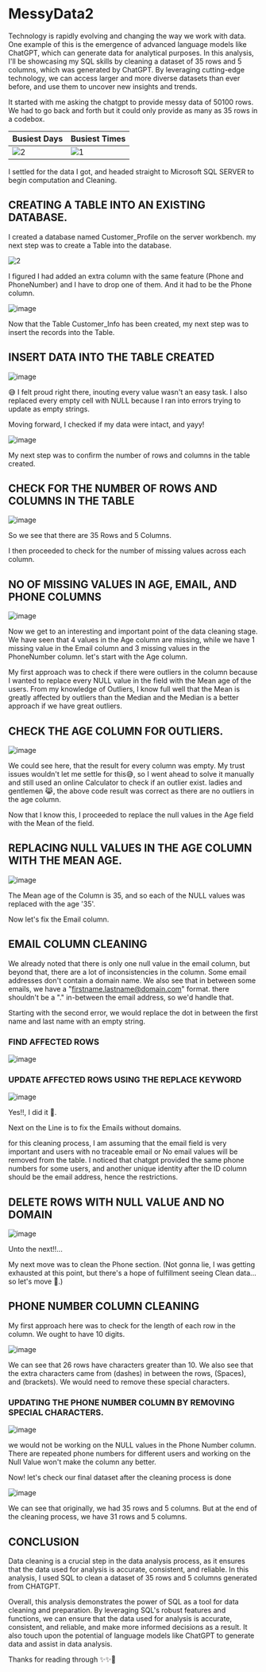 # MessyData2

Technology is rapidly evolving and changing the way we work with data. One example of this is the emergence of advanced language models like ChatGPT, which can generate data for analytical purposes.
In this analysis, I'll be showcasing my SQL skills by cleaning a dataset of 35 rows and 5 columns, which was generated by ChatGPT. By leveraging cutting-edge technology, we can access larger and more diverse datasets than ever before, and use them to uncover new insights and trends.

It started with me asking the chatgpt to provide messy data of 50100 rows. We had to go back and forth but it could only provide as many as 35 rows in a codebox.

Busiest Days                                                                                        |  Busiest Times
-------------------------------------------------------------------------------------------------------------|------------------------- 
![2](https://github.com/Emem-Data/MessyData2/assets/103915142/820fa997-f26f-4a71-9771-bf71ec4e5f69) | ![1](https://github.com/Emem-Data/MessyData2/assets/103915142/2e314da7-8b26-43f6-8ddb-3d2fc508c202)


I settled for the data I got, and headed straight to Microsoft SQL SERVER to begin computation and Cleaning.

## CREATING A TABLE INTO AN EXISTING DATABASE. 
I created a database named Customer_Profile on the server workbench. 
my next step was to create a Table into the database.

![2](https://github.com/Emem-Data/MessyData2/assets/103915142/e86713dc-cacc-4a99-a8de-b44a35656d5a)

I figured I had added an extra column with the same feature (Phone and PhoneNumber) and I have to drop one of them. And it had to be the Phone column.

![image](https://github.com/Emem-Data/MessyData2/assets/103915142/4bf0d8ad-bdfa-45d8-830b-0a5a5136091f)

Now that the Table Customer_Info has been created, my next step was to insert the records into the Table. 

## INSERT DATA INTO THE TABLE CREATED

![image](https://github.com/Emem-Data/MessyData2/assets/103915142/d8e90709-5bf0-4b75-bbd9-7a0f85b425ac)

😅 I felt proud right there, inouting every value wasn't an easy task. I also replaced every empty cell with NULL because I ran into errors trying to update as empty strings.

Moving forward, I checked if my data were intact, and yayy!

![image](https://github.com/Emem-Data/MessyData2/assets/103915142/e6adbda4-aec7-4aba-ba8d-1fad0aa5ab05)

My next step was to confirm the number of rows and columns in the table created.

## CHECK FOR THE NUMBER OF ROWS AND COLUMNS IN THE TABLE

![image](https://github.com/Emem-Data/MessyData2/assets/103915142/85c6fe81-d408-4e6b-a8b7-5517926ebee6)

So we see that there are 35 Rows and 5 Columns. 

I then proceeded to check for the number of missing values across each column.

## NO OF MISSING VALUES IN AGE, EMAIL, AND PHONE COLUMNS

![image](https://github.com/Emem-Data/MessyData2/assets/103915142/20a917be-9b82-413c-8450-a5448f949887)

Now we get to an interesting and important point of the data cleaning stage. We have seen that 4 values in the Age column are missing, while we have 1 missing value in the Email column and 3 missing values in the PhoneNumber column. 
let's start with the Age column. 

My first approach was to check if there were outliers in the column because I wanted to replace every NULL value in the field with the Mean age of the users. From my knowledge of Outliers, I know full well that the Mean is greatly affected by outliers than the Median and the Median is a better approach if we have great outliers. 

## CHECK THE AGE COLUMN FOR OUTLIERS.

![image](https://github.com/Emem-Data/MessyData2/assets/103915142/0cd464b9-5591-4273-9746-a810141e205f)

We could see here, that the result for every column was empty. My trust issues wouldn't let me settle for this😅, so I went ahead to solve it manually and still used an online Calculator to check if an outlier exist. ladies and gentlemen 😹, the above code result was correct as there are no outliers in the age column. 

Now that I know this, I proceeded to replace the null values in the Age field with the Mean of the field.

## REPLACING NULL VALUES IN THE AGE COLUMN WITH THE MEAN AGE.

![image](https://github.com/Emem-Data/MessyData2/assets/103915142/0176b38d-86a8-47f2-9a79-7bcd79d3eae3)

The Mean age of the Column is 35, and so each of the NULL values was replaced with the age '35'.

Now let's fix the Email column.

## EMAIL COLUMN CLEANING
We already noted that there is only one null value in the email column, but beyond that, there are a lot of inconsistencies in the column. Some email addresses don't contain a domain name. We also see that in between some emails, we have a "firstname.lastname@domain.com" format. there shouldn't be a "." in-between the email address, so we'd handle that.

Starting with the second error, we would replace the dot in between the first name and last name with an empty string.

### FIND AFFECTED ROWS
![image](https://github.com/Emem-Data/MessyData2/assets/103915142/98e1b723-c576-46e7-b55f-3e0d5b392441)

### UPDATE AFFECTED ROWS USING THE REPLACE KEYWORD

![image](https://github.com/Emem-Data/MessyData2/assets/103915142/e1010c4f-41db-4b62-8cce-ad396eb54bc7)


Yes!!, I did it 💃.

Next on the Line is to fix the Emails without domains. 

for this cleaning process, I am assuming that the email field is very important and users with no traceable email or No email values will be removed from the table. I noticed that chatgpt provided the same phone numbers for some users, and another unique identity after the ID column should be the email address, hence the restrictions.

## DELETE ROWS WITH NULL VALUE AND NO DOMAIN


![image](https://github.com/Emem-Data/MessyData2/assets/103915142/ea6eb9e1-92b0-4e4e-bd76-747935629774)


Unto the next!!...

My next move was to clean the Phone section. (Not gonna lie, I was getting exhausted at this point, but there's a hope of fulfillment seeing Clean data... so let's move 🚀.)

## PHONE NUMBER COLUMN CLEANING

My first approach here was to check for the length of each row in the column. We ought to have 10 digits.

![image](https://github.com/Emem-Data/MessyData2/assets/103915142/e7fc6936-7013-444f-9803-dd632eebc3dc)

We can see that 26 rows have characters greater than 10. We also see that the extra characters came from (dashes) in between the rows, (Spaces), and (brackets). We would need to remove these special characters.

### UPDATING THE PHONE NUMBER COLUMN BY REMOVING SPECIAL CHARACTERS.

![image](https://github.com/Emem-Data/MessyData2/assets/103915142/37750e32-26db-457c-9309-c256829335fb)

we would not be working on the NULL values in the Phone Number column. There are repeated phone numbers for different users and working on the Null Value won't make the column any better. 

Now! let's check our final dataset after the cleaning process is done 

![image](https://github.com/Emem-Data/MessyData2/assets/103915142/a225edc8-82d4-43ac-8263-2dfd80e56b64)

We can see that originally, we had 35 rows and 5 columns. But at the end of the cleaning process, we have 31 rows and 5 columns.


## CONCLUSION

Data cleaning is a crucial step in the data analysis process, as it ensures that the data used for analysis is accurate, consistent, and reliable. In this analysis, I used SQL to clean a dataset of 35 rows and 5 columns generated from CHATGPT.

Overall, this analysis demonstrates the power of SQL as a tool for data cleaning and preparation. By leveraging SQL's robust features and functions, we can ensure that the data used for analysis is accurate, consistent, and reliable, and make more informed decisions as a result. It also touch upon the potential of language models like ChatGPT to generate data and assist in data analysis.


Thanks for reading through ✨✨🤗




